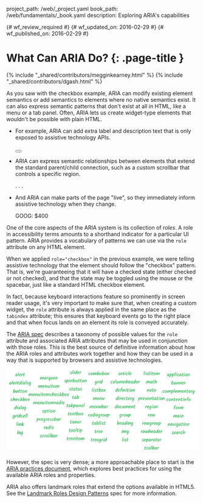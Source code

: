 project_path: /web/_project.yaml
book_path: /web/fundamentals/_book.yaml
description: Exploring ARIA's capabilities

{# wf_review_required #}
{# wf_updated_on: 2016-02-29 #}
{# wf_published_on: 2016-02-29 #}

# What Can ARIA Do? {: .page-title }

{% include "_shared/contributors/megginkearney.html" %}
{% include "_shared/contributors/dgash.html" %}



As you saw with the checkbox example, ARIA can modify existing element semantics or add semantics to elements where no native semantics exist. It can also express semantic patterns that don't exist at all in HTML, like a menu or a tab panel. Often, ARIA lets us create widget-type elements that wouldn't be possible with plain HTML.

 - For example, ARIA can add extra label and description text that is only exposed to assistive technology APIs.


    <button aria-label="screen reader only label"></button>
    

 - ARIA can express semantic relationships between elements that extend the standard parent/child connection, such as a custom scrollbar that controls a specific region.


    <div role="scrollbar" aria-controls="main"></div>
    <div id="main">
    . . .
    </div>
    

 - And ARIA can make parts of the page "live", so they immediately inform assistive technology when they change.


    <div aria-live="true">
    <span>GOOG: $400</span>
    </div>
    

One of the core aspects of the ARIA system is its collection of *roles*. A role in accessibility terms amounts to a shorthand indicator for a particular UI pattern. ARIA provides a vocabulary of patterns we can use via the `role` attribute on any HTML element.

When we applied `role="checkbox"` in the previous example, we were telling assistive technology that the element should follow the "checkbox" pattern. That is, we're guaranteeing that it will have a checked state (either checked or not checked), and that the state may be toggled using the mouse or the spacebar, just like a standard HTML checkbox element.

In fact, because keyboard interactions feature so prominently in screen reader usage, it's very important to make sure that, when creating a custom widget, the `role` attribute is always applied in the same place as the `tabindex` attribute; this ensures that keyboard events go to the right place and that when focus lands on an element its role is conveyed accurately.

The <a href="https://www.w3.org/TR/wai-aria/" target="_blank">ARIA spec</a> describes a taxonomy of possible values for the `role` attribute and associated ARIA attributes that may be used in conjunction with those roles. This is the best source of definitive information about how the ARIA roles and attributes work together and how they can be used in a way that is supported by browsers and assistive technologies.

![available ARIA roles](imgs/aria-roles.png)

However, the spec is very dense; a more approachable place to start is the <a href="http://rawgit.com/w3c/aria/master/practices/aria-practices.html" target="_blank">ARIA practices document</a>, which explores best practices for using the available ARIA roles and properties.

ARIA also offers landmark roles that extend the options available in HTML5. See the <a href="http://rawgit.com/w3c/aria/master/practices/aria-practices.html#kbd_layout_landmark_XHTML" target="_blank">Landmark Roles Design Patterns</a> spec for more information.
